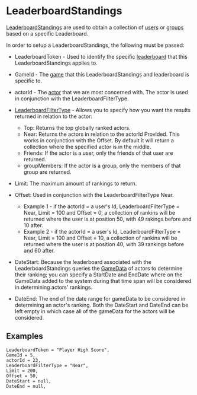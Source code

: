 # LeaderboardStandings

[LeaderboardStandings](xref:PlayGen.SUGAR.Contracts.LeaderboardStandingsRequest) are used to obtain a collection of [users](/features/user.html) or [groups](/features/group.html) based on a specific Leaderboard.

In order to setup a LeaderboardStandings, the following must be passed:

- LeaderboardToken - Used to identify the specific [leaderboard](/features/leaderboard.html) that this LeaderboardStandings applies to.

- GameId - The [game](/features/game.html) that this LeaderboardStandings and leaderboard is specific to.

- actorId - The [actor](/features/actor.html) that we are most concerned with. The actor is used in conjunction with the LeaderboardFilterType.

- [LeaderboardFilterType](xref:PlayGen.SUGAR.Contracts.LeaderboardFilterType) - Allows you to specify how you want the results returned in relation to the actor:
	- Top: Returns the top globally ranked actors.
	- Near: Returns the actors in relation to the actorId Provided. This works in conjunction with the Offset. By default it will return a collection where the specified actor is in the middle.
	- Friends: If the actor is a user, only the friends of that user are returned.
	- groupMembers: If the actor is a group, only the members of that group are returned.

- Limit: The maximum amount of rankings to return.

- Offset: Used in conjunction with the LeaderboardFilterType Near.
	- Example 1 - if the actorId = a user's Id, LeaderboardFilterType = Near, Limit = 100 and Offset = 0, a collection of rankins will be returned where the user is at position 50, with 49 rakings before and 10 after.
	- Example 2 - if the actorId = a user's Id, LeaderboardFilterType = Near, Limit = 100 and Offset = 10, a collection of rankins will be returned where the user is at position 40, with 39 rankings before and 60 after.

- DateStart: Because the leaderboard associated with the LeaderboardStandings queries the [GameData](/features/gamedata.html) of actors to determine their ranking; you can specify a StartDate and EndDate where on the GameData added to the system during that time span will be considered in determining actors' rankings.

- DateEnd: The end of the date range for gameData to be considered in determining an actor's ranking. Both the DateStart and DateEnd can be left empty in which case all of the gameData for the actors will be considered.

## Examples 
```
LeaderboardToken = "Player High Score",  
GameId = 5,  
actorId = 23,  
LeaderboardFilterType = "Near",  
Limit = 200,  
Offset = 50,  
DateStart = null,  
DateEnd = null,  
```